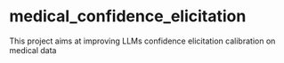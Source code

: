 # medical_confidence_elicitation

This project aims at improving LLMs confidence elicitation calibration on medical data
